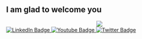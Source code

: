 ## I am glad to welcome you
<div id="header" align="center">
<a href="https://profi.ru/profile/GolosovaNA"><img src="beautiful-kitten-with-flowers-outdoors.jpg" /></a>
</div>
<div id="badges">
<a href="your-linkedin-URL"><img src="https://img.shields.io/badge/LinkedIn-blue?style=for-the-badge&logo=linkedin&logoColor=white" alt="LinkedIn Badge"/>
</a>
<a href="your-youtube-URL"><img src="https://img.shields.io/badge/YouTube-red?style=for-the-badge&logo=youtube&logoColor=white" alt="Youtube Badge"/>
</a>
<a href="your-twitter-URL"><img src="https://img.shields.io/badge/Twitter-blue?style=for-the-badge&logo=twitter&logoColor=white" alt="Twitter Badge"/>
</a>
</div>
